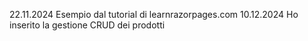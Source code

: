 22.11.2024
Esempio dal tutorial di learnrazorpages.com
10.12.2024
Ho inserito la gestione CRUD dei prodotti